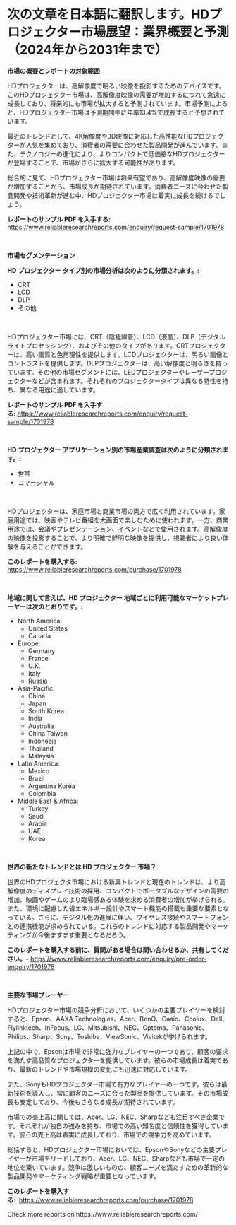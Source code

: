<p><h1>次の文章を日本語に翻訳します。HDプロジェクター市場展望：業界概要と予測（2024年から2031年まで）</h1></p><p><strong>市場の概要とレポートの対象範囲</strong></p>
<p><p>HDプロジェクターは、高解像度で明るい映像を投影するためのデバイスです。このHDプロジェクター市場は、高解像度映像の需要が増加するにつれて急速に成長しており、将来的にも市場が拡大すると予測されています。市場予測によると、HDプロジェクター市場は予測期間中に年率13.4%で成長すると予想されています。</p><p>最近のトレンドとして、4K解像度や3D映像に対応した高性能なHDプロジェクターが人気を集めており、消費者の需要に合わせた製品開発が進んでいます。また、テクノロジーの進化により、よりコンパクトで低価格なHDプロジェクターが登場することで、市場がさらに拡大する可能性があります。</p><p>総合的に見て、HDプロジェクター市場は将来有望であり、高解像度映像の需要が増加することから、市場成長が期待されています。消費者ニーズに合わせた製品開発や技術革新が進む中、HDプロジェクター市場は着実に成長を続けるでしょう。</p></p>
<p><strong>レポートのサンプル PDF を入手する:</strong> <a href="https://www.reliableresearchreports.com/enquiry/request-sample/1701978">https://www.reliableresearchreports.com/enquiry/request-sample/1701978</a></p>
<p>&nbsp;</p>
<p><strong>市場セグメンテーション</strong></p>
<p><strong>HD プロジェクター タイプ別の市場分析は次のように分類されます。:</strong></p>
<p><ul><li>CRT</li><li>LCD</li><li>DLP</li><li>その他</li></ul></p>
<p>&nbsp;</p>
<p><p>HDプロジェクター市場には、CRT（陰極線管）、LCD（液晶）、DLP（デジタルライトプロセッシング）、およびその他のタイプがあります。CRTプロジェクターは、高い画質と色再現性を提供します。LCDプロジェクターは、明るい画像とコントラストを提供します。DLPプロジェクターは、高い解像度と明るさを持っています。その他の市場セグメントには、LEDプロジェクターやレーザープロジェクターなどが含まれます。それぞれのプロジェクタータイプは異なる特性を持ち、異なる用途に適しています。</p></p>
<p><strong>レポートのサンプル PDF を入手する:</strong>&nbsp;<a href="https://www.reliableresearchreports.com/enquiry/request-sample/1701978">https://www.reliableresearchreports.com/enquiry/request-sample/1701978</a></p>
<p>&nbsp;</p>
<p><strong> HD プロジェクター アプリケーション別の市場産業調査は次のように分類されます。:</strong></p>
<p><ul><li>世帯</li><li>コマーシャル</li></ul></p>
<p>&nbsp;</p>
<p><p>HDプロジェクターは、家庭市場と商業市場の両方で広く利用されています。家庭用途では、映画やテレビ番組を大画面で楽しむために使われます。一方、商業用途では、会議やプレゼンテーション、イベントなどで使用されます。高解像度の映像を投影することで、より明確で鮮明な映像を提供し、視聴者により良い体験を与えることができます。</p></p>
<p><strong>このレポートを購入する:</strong>&nbsp; <a href="https://www.reliableresearchreports.com/purchase/1701978">https://www.reliableresearchreports.com/purchase/1701978</a></p>
<p>&nbsp;</p>
<p><strong>地域に関して言えば、HD プロジェクター 地域ごとに利用可能なマーケットプレーヤーは次のとおりです。:</strong></p>
<p><ul>
    <li>
        North America:
        <ul>
            <li>United States</li>
            <li>Canada</li>
        </ul>
    </li>
    <li>
        Europe:
        <ul>
            <li>Germany</li>
            <li>France</li>
            <li>U.K.</li>
            <li>Italy</li>
            <li>Russia</li>
        </ul>
    </li>
    <li>
        Asia-Pacific:
        <ul>
            <li>China</li>
            <li>Japan</li>
            <li>South Korea</li>
            <li>India</li>
            <li>Australia</li>
            <li>China Taiwan</li>
            <li>Indonesia</li>
            <li>Thailand</li>
            <li>Malaysia</li>
        </ul>
    </li>
    <li>
        Latin America:
        <ul>
            <li>Mexico</li>
            <li>Brazil</li>
            <li>Argentina Korea</li>
            <li>Colombia</li>
        </ul>
    </li>
    <li>
        Middle East & Africa:
        <ul>
            <li>Turkey</li>
            <li>Saudi</li>
            <li>Arabia</li>
            <li>UAE</li>
            <li>Korea</li>
        </ul>
    </li>
    </ul></p>
<p>&nbsp;</p>
<p><strong>世界の新たなトレンドとは HD プロジェクター 市場？</strong></p>
<p><p>世界のHDプロジェクタ市場における新興トレンドと現在のトレンドは、より高解像度のディスプレイ技術の採用、コンパクトでポータブルなデザインの需要の増加、映画やゲームのより臨場感ある体験を求める消費者の増加が挙げられる。また、環境に配慮した省エネルギー設計やスマート機能の搭載も重要な要素となっている。さらに、デジタル化の進展に伴い、ワイヤレス接続やスマートフォンとの連携機能が求められている。これらのトレンドに対応する製品開発やマーケティングが今後ますます重要となるだろう。</p></p>
<p><strong>このレポートを購入する前に、質問がある場合は問い合わせるか、共有してください。</strong>- <a href="https://www.reliableresearchreports.com/enquiry/pre-order-enquiry/1701978">https://www.reliableresearchreports.com/enquiry/pre-order-enquiry/1701978</a></p>
<p>&nbsp;</p>
<p><strong>主要な市場プレーヤー</strong></p>
<p><p>HDプロジェクター市場の競争分析において、いくつかの主要プレイヤーを検討すると、Epson、AAXA Technologies、Acer、BenQ、Casio、Coolux、Dell、Flylinktech、InFocus、LG、Mitsubishi、NEC、Optoma、Panasonic、Philips、Sharp、Sony、Toshiba、ViewSonic、Vivitekが挙げられます。</p><p>上記の中で、Epsonは市場で非常に強力なプレイヤーの一つであり、顧客の要求を満たす高品質なプロジェクターを提供しています。彼らの市場成長は着実であり、最新のトレンドや市場規模の変化にも迅速に対応しています。</p><p>また、SonyもHDプロジェクター市場で有力なプレイヤーの一つです。彼らは最新技術を導入し、常に顧客のニーズに合った製品を提供しています。その市場成長も安定しており、今後もさらなる成長が期待されています。</p><p>市場での売上高に関しては、Acer、LG、NEC、Sharpなども注目すべき企業です。それぞれが独自の強みを持ち、市場での高い知名度と信頼性を獲得しています。彼らの売上高は着実に成長しており、市場での競争力を高めています。</p><p>総括すると、HDプロジェクター市場においては、EpsonやSonyなどの主要プレイヤーが市場をリードしており、Acer、LG、NEC、Sharpなども市場で一定の地位を築いています。競争は激しいものの、顧客ニーズを満たすための革新的な製品開発やマーケティング戦略が重要となっています。</p></p>
<p><strong>このレポートを購入する:</strong>&nbsp;&nbsp;<a href="https://www.reliableresearchreports.com/purchase/1701978">https://www.reliableresearchreports.com/purchase/1701978</a></p>
<p>Check more reports on https://www.reliableresearchreports.com/</p>